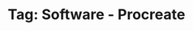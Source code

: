 ---
layout: portfolio
title: 'Tag: Software - Procreate'
permalink: /portfolio/tags/software/procreate
type: tag
uid: procreate
pagination:
    enabled: true
    tag: [procreate]
---